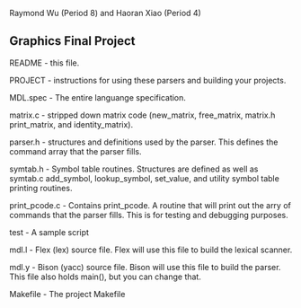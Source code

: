 Raymond Wu (Period 8) and Haoran Xiao (Period 4)

Graphics Final Project
-----
README 		- this file.

PROJECT		- instructions for using these parsers and 
		  building your projects.

MDL.spec	- The entire languange specification.

matrix.c	- stripped down matrix code (new_matrix, free_matrix,
matrix.h	  print_matrix, and identity_matrix).

parser.h	- structures and definitions used by the parser.
		  This defines the command array that the parser fills.

symtab.h	- Symbol table routines. Structures are defined as well as
symtab.c	  add_symbol, lookup_symbol, set_value, and utility
		  symbol table printing routines.

print_pcode.c	- Contains print_pcode. A routine that will print out
		  the arry of commands that the parser fills. This
		  is for testing and debugging purposes.

test		- A sample script

mdl.l		- Flex (lex) source file. Flex will use this file to build
		  the lexical scanner.

mdl.y		- Bison (yacc) source file. Bison will use this file to
		  build the parser. This file also holds main(), but
		  you can change that.

Makefile	- The project Makefile

